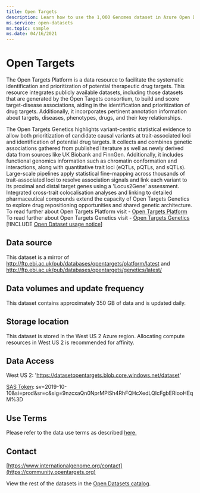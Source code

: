 ```yaml
---
title: Open Targets
description: Learn how to use the 1,000 Genomes dataset in Azure Open Datasets.
ms.service: open-datasets
ms.topic: sample
ms.date: 04/16/2021
---
```


# Open Targets

The Open Targets Platform is a data resource to facilitate the systematic identification and prioritization of potential therapeutic drug targets. This resource integrates publicly available datasets, including those datasets that are generated by the Open Targets consortium, to build and score target-disease associations, aiding in the identification and prioritization of drug targets. Additionally, it incorporates pertinent annotation information about targets, diseases, phenotypes, drugs, and their key relationships.

The Open Targets Genetics highlights variant-centric statistical evidence to allow both prioritization of candidate causal variants at trait-associated loci and identification of potential drug targets. It collects and combines genetic associations gathered from published literature as well as newly derived data from sources like UK Biobank and FinnGen. Additionally, it includes functional genomics information such as chromatin conformation and interactions, along with quantitative trait loci (eQTLs, pQTLs, and sQTLs). Large-scale pipelines apply statistical fine-mapping across thousands of trait-associated loci to resolve association signals and link each variant to its proximal and distal target genes using a 'Locus2Gene' assessment. Integrated cross-trait colocalisation analyses and linking to detailed pharmaceutical compounds extend the capacity of Open Targets Genetics to explore drug repositioning opportunities and shared genetic architecture.
To read further about Open Targets Platform visit - [Open Targets Platform](https://platform.opentargets.org)
To read further about Open Targets Genetics visit - [Open Targets Genetics](https://genetics.opentargets.org)
[!INCLUDE [Open Dataset usage notice](../../includes/open-datasets-usage-note.md)]

## Data source

This dataset is a mirror of http://ftp.ebi.ac.uk/pub/databases/opentargets/platform/latest and http://ftp.ebi.ac.uk/pub/databases/opentargets/genetics/latest/

## Data volumes and update frequency

This dataset contains approximately 350 GB of data and is updated daily.

## Storage location

This dataset is stored in the West US 2 Azure region. Allocating compute resources in West US 2 is recommended for affinity.

## Data Access

West US 2: 'https://datasetopentargets.blob.core.windows.net/dataset'

[SAS Token](../storage/common/storage-sas-overview.md): sv=2019-10-10&si=prod&sr=c&sig=9nzcxaQn0NprMPlSh4RhFQHcXedLQIcFgbERiooHEqM%3D


## Use Terms

Please refer to the data use terms as described [here.](https://platform-docs.opentargets.org/licence)
## Contact

[https://www.internationalgenome.org/contact](https://community.opentargets.org)


View the rest of the datasets in the [Open Datasets catalog](dataset-catalog.md).
